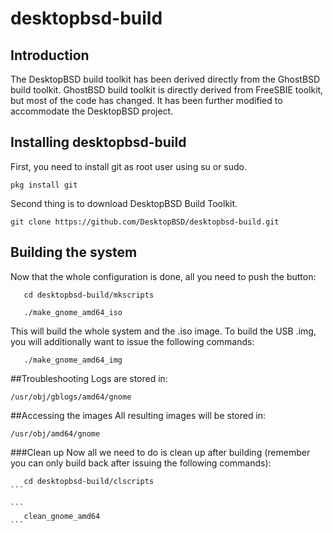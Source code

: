 desktopbsd-build
==============
## Introduction
The DesktopBSD build toolkit has been derived directly from the GhostBSD build toolkit.  GhostBSD build toolkit is directly derived from FreeSBIE toolkit, but most of the code has changed.  It has been further modified to accommodate the DesktopBSD project.
## Installing desktopbsd-build
First, you need to install git as root user using su or sudo.
```
pkg install git
```
Second thing is to download DesktopBSD Build Toolkit.
```
git clone https://github.com/DesktopBSD/desktopbsd-build.git
```
## Building the system
Now that the whole configuration is done, all you need to push the button:
```
   cd desktopbsd-build/mkscripts
```   
```   
   ./make_gnome_amd64_iso
```
This will build the whole system and the .iso image. To build the USB .img, you will 
additionally want to issue the following commands:
```
   ./make_gnome_amd64_img
```
##Troubleshooting
Logs are stored in:
```
/usr/obj/gblogs/amd64/gnome
```

##Accessing the images
All resulting images will be stored in:
```
/usr/obj/amd64/gnome
```
###Clean up
Now all we need to do is clean up after building (remember you can only build back after 
issuing the following commands):
````
   cd desktopbsd-build/clscripts
```

```
   clean_gnome_amd64
```
